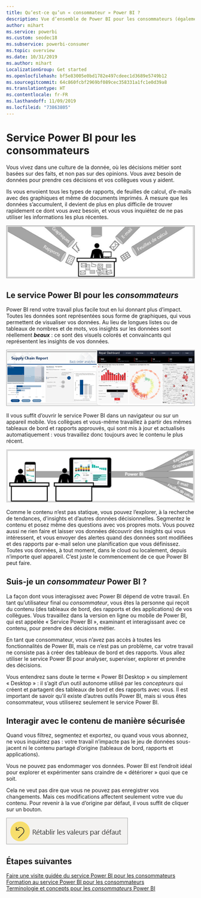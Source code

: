 ```yaml
---
title: Qu’est-ce qu’un « consommateur » Power BI ?
description: Vue d’ensemble de Power BI pour les consommateurs (également appelés « utilisateurs finaux » ou « utilisateurs métier »).
author: mihart
ms.service: powerbi
ms.custom: seodec18
ms.subservice: powerbi-consumer
ms.topic: overview
ms.date: 10/31/2019
ms.author: mihart
LocalizationGroup: Get started
ms.openlocfilehash: bf5e83005e0bd1782e497cdeec1d3689e5749b12
ms.sourcegitcommit: 64c860fcbf2969bf089cec358331a1fc1e0d39a8
ms.translationtype: HT
ms.contentlocale: fr-FR
ms.lasthandoff: 11/09/2019
ms.locfileid: "73863805"
---
```

# <a name="the-power-bi-service-for-consumers"></a>Service Power BI pour les consommateurs

Vous vivez dans une culture de la donnée, où les décisions métier sont basées sur des faits, et non pas sur des opinions. Vous avez besoin de données pour prendre ces décisions et vos collègues vous y aident.     
 
Ils vous envoient tous les types de rapports, de feuilles de calcul, d’e-mails avec des graphiques et même de documents imprimés. À mesure que les données s’accumulent, il devient de plus en plus difficile de trouver rapidement ce dont vous avez besoin, et vous vous inquiétez de ne pas utiliser les informations les plus récentes.  
 
![tableau de bord Power BI](media/end-user-consumer/power-bi-consumer-pipes.png)

## <a name="the-power-bi-service-for-consumers"></a>Le service Power BI pour les *consommateurs*

Power BI rend votre travail plus facile tout en lui donnant plus d’impact. Toutes les données sont représentées sous forme de graphiques, qui vous permettent de visualiser vos données. Au lieu de longues listes ou de tableaux de nombres et de mots, vos insights sur les données sont réellement ***beaux*** : ce sont des visuels colorés et convaincants qui représentent les insights de vos données. 

![tableau de bord Power BI](media/end-user-consumer/power-bi-consumer-examples.png)
 
Il vous suffit d’ouvrir le service Power BI dans un navigateur ou sur un appareil mobile. Vos collègues et vous-même travaillez à partir des mêmes tableaux de bord et rapports approuvés, qui sont mis à jour et actualisés automatiquement : vous travaillez donc toujours avec le contenu le plus récent.   

![tableau de bord Power BI](media/end-user-consumer/power-bi-funnel.png)

Comme le contenu n’est pas statique, vous pouvez l’explorer, à la recherche de tendances, d’insights et d’autres données décisionnelles. Segmentez le contenu et posez même des questions avec vos propres mots. Vous pouvez aussi ne rien faire et laisser vos données découvrir des insights qui vous intéressent, et vous envoyer des alertes quand des données sont modifiées et des rapports par e-mail selon une planification que vous définissez. Toutes vos données, à tout moment, dans le cloud ou localement, depuis n’importe quel appareil. C’est juste le commencement de ce que Power BI peut faire. 

## <a name="am-i-a-power-bi-consumer"></a>Suis-je un *consommateur* Power BI ?

La façon dont vous interagissez avec Power BI dépend de votre travail. En tant qu’utilisateur final ou *consommateur*, vous êtes la personne qui reçoit du contenu (des tableaux de bord, des rapports et des applications) de vos collègues. Vous travaillez dans la version en ligne ou mobile de Power BI, qui est appelée « Service Power BI », examinant et interagissant avec ce contenu, pour prendre des décisions métier. 
   
En tant que consommateur, vous n’avez pas accès à toutes les fonctionnalités de Power BI, mais ce n’est pas un problème, car votre travail ne consiste pas à créer des tableaux de bord et des rapports. Vous allez utiliser le service Power BI pour analyser, superviser, explorer et prendre des décisions. 

Vous entendrez sans doute le terme « Power BI Desktop » ou simplement « Desktop » : il s’agit d’un outil autonome utilisé par les *concepteurs* qui créent et partagent des tableaux de bord et des rapports avec vous.  Il est important de savoir qu’il existe d’autres outils Power BI, mais si vous êtes consommateur, vous utiliserez seulement le service Power BI. 


## <a name="safely-interact-with-content"></a>Interagir avec le contenu de manière sécurisée 
Quand vous filtrez, segmentez et exportez, ou quand vous vous abonnez, ne vous inquiétez pas : votre travail n’impacte pas le jeu de données sous-jacent ni le contenu partagé d’origine (tableaux de bord, rapports et applications).  

Vous ne pouvez pas endommager vos données.  Power BI est l’endroit idéal pour explorer et expérimenter sans craindre de « détériorer » quoi que ce soit.  
 
Cela ne veut pas dire que vous ne pouvez pas enregistrer vos changements. Mais ces modifications affectent seulement votre vue du contenu. Pour revenir à la vue d’origine par défaut, il vous suffit de cliquer sur un bouton.  

![tableau de bord Power BI](media/end-user-consumer/power-bi-reset.png)


## <a name="next-steps"></a>Étapes suivantes

[Faire une visite guidée du service Power BI pour les consommateurs](end-user-reading-view.md)    
[Formation au service Power BI pour les consommateurs](https://docs.microsoft.com/learn/paths/consume-data-with-power-bi/)    
[Terminologie et concepts pour les *consommateurs* Power BI](end-user-basic-concepts.md)    

